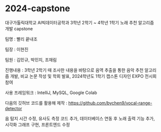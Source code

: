 # 2024-capstone

대구가톨릭대학교 AI빅데이터공학과 3학년 2학기 ~ 4학년 1학기 노래 추천 알고리즘 개발 capstone

팀명 : 빨리 끝내조

팀장 : 이현진

팀원 : 김민규, 박민지, 조재림


진행내용 : 3학년 2학기 때 조사한 내용을 바탕으로 음역 추출을 통한 음악 추천 알고리즘 개발, 비교 논문 작성 및 학회 발표, 2024학년도 1학기 캡스톤 디자인 EXPO 전시회 참여


사용 프레임워크 : IntelliJ, MySQL, Google Colab



다음의 깃허브 코드를 활용해 제작 : 
https://github.com/bychen9/vocal-range-detector


음 탐지 시간 수정, 유사도 측정 코드 추가, 데이터베이스 연동 후 노래 출력 기능 추가, 시각화 그래프 구현, 프론트엔드 수정
